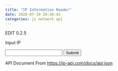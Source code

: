 ```yaml
---
title: "IP Information Reader"
date: 2020-07-10 20:36:43
categories: js network api
---
```


EDIT 0.2.5

<script src="https://ajax.googleapis.com/ajax/libs/jquery/3.3.1/jquery.min.js"></script>
<script>
const ipGet = () => {
  const ip = document.forms["ipRead"]["inputIP"].value;
  const url = 'http://ip-api.com/json/'+ip+'?callback=?';
  $.get(url, (data, status) => {
    eval(data);
    console.log(data);
  })
}
</script>

Input IP

<form name="ipRead">
<input type="text" name="inputIP">
<input type="button" value="Submit" onclick="ipGet()">
</form>

API Document From https://ip-api.com/docs/api:json


<!-- Advertisement -->

<script async src="https://pagead2.googlesyndication.com/pagead/js/adsbygoogle.js"></script>
<!-- github -->
<ins class="adsbygoogle"
     style="display:block"
     data-ad-client="ca-pub-2393564017114032"
     data-ad-slot="7921062366"
     data-ad-format="auto"
     data-full-width-responsive="true"></ins>
<script>
     (adsbygoogle = window.adsbygoogle || []).push({});
</script>

<ins class="kakao_ad_area" style="display:none;" 
 data-ad-unit    = "DAN-qxi7q147vuif" 
 data-ad-width   = "320" 
 data-ad-height  = "100"></ins> 
<script type="text/javascript" src="//t1.daumcdn.net/kas/static/ba.min.js" async> </script>
